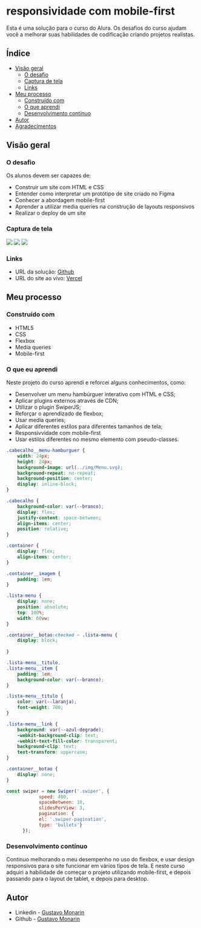 # responsividade com mobile-first

Esta é uma solução para o curso do Alura. Os desafios do curso ajudam você a melhorar suas habilidades de codificação criando projetos realistas.

## Índice

- [Visão geral](#visão-geral)
  - [O desafio](#the-challenge)
  - [Captura de tela](#captura-de-tela)
  - [Links](#links)
- [Meu processo](#meu-processo)
  - [Construído com](#construído-com)
  - [O que aprendi](#o-que-aprendi)
  - [Desenvolvimento contínuo](#desenvolvimento-contínuo)
- [Autor](#autor)
- [Agradecimentos](#agradecimentos)


## Visão geral

### O desafio

Os alunos devem ser capazes de:

- Construir um site com HTML e CSS
- Entender como interpretar um protótipo de site criado no Figma
- Conhecer a abordagem mobile-first
- Aprender a utilizar media queries na construção de layouts responsivos
- Realizar o deploy de um site

### Captura de tela

![](./Screenshot/mobile.png)
![](./Screenshot/tablet.png)
![](./Screenshot/desktop.png)


### Links

- URL da solução: [Github](https://github.com/guhmonarin/responsividade-com-mobile-first)
- URL do site ao vivo: [Vercel](https://responsividade-com-mobile-first.vercel.app/)

## Meu processo

### Construído com

- HTML5 
- CSS
- Flexbox
- Media queries
- Mobile-first

### O que eu aprendi

Neste projeto do curso aprendi e reforcei alguns conhecimentos, como:
- Desenvolver um menu hambúrguer interativo com HTML e CSS;
- Aplicar plugins externos através de CDN;
- Utilizar o plugin SwiperJS;
- Reforçar o aprendizado de flexbox;
- Usar media queries;
- Aplicar diferentes estilos para diferentes tamanhos de tela;
- Responsivvidade com mobile-first
- Usar estilos diferentes no mesmo elemento com pseudo-classes.

``` css
.cabecalho__menu-hamburguer {
    width: 24px;
    height: 24px;
    background-image: url(../img/Menu.svg);
    background-repeat: no-repeat;
    background-position: center;
    display: inline-block;
}

.cabecalho {
    background-color: var(--branco);
    display: flex;
    justify-content: space-between;
    align-items: center;
    position: relative;
}

.container {
    display: flex;
    align-items: center;
}

.container__imagem {
    padding: 1em;
}

.lista-menu {
    display: none;
    position: absolute;
    top: 100%;
    width: 60vw;
}

.container__botao:checked ~ .lista-menu {
    display: block;
    
}

.lista-menu__titulo, 
.lista-menu__item {
    padding: 1em;
    background-color: var(--branco);
}

.lista-menu__titulo {
    color: var(--laranja);
    font-weight: 700;
}

.lista-menu__link {
    background: var(--azul-degrade);
    -webkit-background-clip: text;
    -webkit-text-fill-color: transparent;
    background-clip: text;
    text-transform: uppercase;
}

.container__botao {
    display: none;
}

```

```js
const swiper = new Swiper('.swiper', {
            speed: 400,
            spaceBetween: 10,
            slidesPerView: 3,
            pagination: {
            el: '.swiper-pagination',
            type: 'bullets'}
      });
```

### Desenvolvimento contínuo

Continuo melhorando o meu desempenho no uso do flexbox, e usar design responsivos para o site funcionar em vários tipos de tela. E neste curso adquiri a habilidade de começar o projeto utilizando mobile-first, e depois passando para o layout de tablet, e depois para desktop. 

## Autor

- Linkedin - [Gustavo Monarin](https://www.linkedin.com/in/gustavo-monarin-652672127/)
- Github - [Gustavo Monarin](https://github.com/guhmonarin)